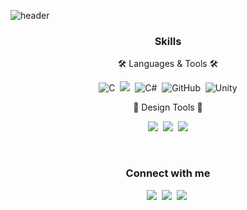 ![header](https://capsule-render.vercel.app/api?type=waving&color=00a2ff&height=200&section=header&text=Hi,%20I'm%20Heejae%20Jeong%20👋&fontSize=80&fontColor=ffffff&fontAlignY=36)

<h3 align="center"> Skills </h3>

<p align="center"> 🛠 Languages & Tools 🛠 </p>

<p align="center">
  <img alt="C" src="https://img.shields.io/badge/C-%2300599C.svg?style=flat&logo=c&logoColor=white"/></a>&nbsp
  <img src="https://img.shields.io/badge/C++-00599C?style=?style=flat&logo=C%2B%2B&logoColor=white"/></a>&nbsp 
  <img alt="C#" src="https://img.shields.io/badge/C%23-%2368217a.svg?style=flat&logo=c-sharp&logoColor=white"/></a>&nbsp 
  <img alt="GitHub" src="https://img.shields.io/badge/github-%23121011.svg?style=flat&logo=github&logoColor=white"/></a>&nbsp
  <img alt="Unity" src="https://img.shields.io/badge/unity-%23000000.svg?style=flat&logo=unity&logoColor=white"/>
</p>

<p align="center"> 🎨 Design Tools 🎨 </p>

<p align="center">
  <img src="https://img.shields.io/badge/Photoshop-31A8FF?style=flat&logo=AdobePhotoshop&logoColor=white"/></a>&nbsp 
  <img src="https://img.shields.io/badge/Illustrator-FF9A00?style=flat&logo=AdobeIllustrator&logoColor=white"/></a>&nbsp 
  <img src="https://img.shields.io/badge/Aseprite-7D929E?style=?style=flat&logo=Aseprite&logoColor=white"/>
</p>

<br/>
<h3 align="center"> Connect with me </h3>
<p align="center">
  <a href="mailto:heejae.jeong02@gmail.com"><img src="https://img.shields.io/badge/Gmail-d14836?style=flat&logo=Gmail&logoColor=white&link=viliketh1s98@naver.com"/></a>&nbsp
  <a href="https://blog.naver.com/heejae_jeong02"><img src="https://img.shields.io/badge/Tech%20Blog-11B48A?style=flat&logo=Vimeo&logoColor=white&link=https://velog.io/@woo0_hooo"/></a>&nbsp
  <a href="https://www.youtube.com/channel/UC_3PtThpHVjuNGJyA5pjNHQ"><img src="https://img.shields.io/badge/YouTube-FF0000?style=flat&logo=YouTube&logoColor=white&link=https://www.instagram.com/woo0_hooo/"/></a>&nbsp
</p>
<br/>
<br/>


<!--
**heejae102/heejae102** is a ✨ _special_ ✨ repository because its `README.md` (this file) appears on your GitHub profile.

Here are some ideas to get you started:

- 🔭 I’m currently working on ...
- 🌱 I’m currently learning ...
- 👯 I’m looking to collaborate on ...
- 🤔 I’m looking for help with ...
- 💬 Ask me about ...
- 📫 How to reach me: ...
- 😄 Pronouns: ...
- ⚡ Fun fact: ...
-->
